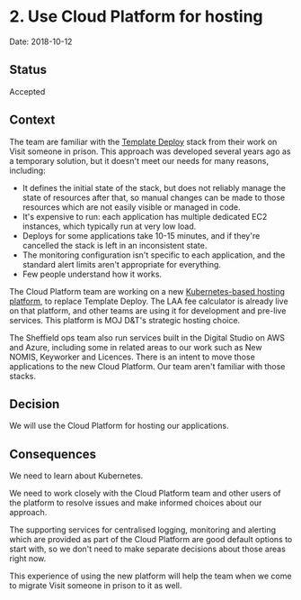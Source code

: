 # 2. Use Cloud Platform for hosting

Date: 2018-10-12

## Status

Accepted

## Context

The team are familiar with the [Template Deploy](https://github.com/ministryofjustice/template-deploy)
stack from their work on Visit someone in prison. This approach was developed
several years ago as a temporary solution, but it doesn't meet our needs for
many reasons, including:

- It defines the initial state of the stack, but does not reliably manage the
  state of resources after that, so manual changes can be made to those
  resources which are not easily visible or managed in code.
- It's expensive to run: each application has multiple dedicated EC2 instances,
  which typically run at very low load.
- Deploys for some applications take 10-15 minutes, and if they're cancelled
  the stack is left in an inconsistent state.
- The monitoring configuration isn't specific to each application, and the
  standard alert limits aren't appropriate for everything.
- Few people understand how it works.

The Cloud Platform team are working on a new
[Kubernetes-based hosting platform](https://ministryofjustice.github.io/cloud-platform-user-docs/#cloud-platform-user-guide),
to replace Template Deploy. The LAA fee calculator is already live on that
platform, and other teams are using it for development and pre-live services.
This platform is MOJ D&T's strategic hosting choice.

The Sheffield ops team also run services built in the Digital Studio on AWS and
Azure, including some in related areas to our work such as New NOMIS, Keyworker
and Licences. There is an intent to move those applications to the new Cloud
Platform. Our team aren't familiar with those stacks.

## Decision

We will use the Cloud Platform for hosting our applications.

## Consequences

We need to learn about Kubernetes.

We need to work closely with the Cloud Platform team and other users of the
platform to resolve issues and make informed choices about our approach.

The supporting services for centralised logging, monitoring and alerting which
are provided as part of the Cloud Platform are good default options to start
with, so we don't need to make separate decisions about those areas right now.

This experience of using the new platform will help the team when we come to
migrate Visit someone in prison to it as well.
